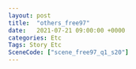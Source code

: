 ```yaml
---
layout: post
title:  "others_free97"
date:   2021-07-21 09:00:00 +0000
categories: Etc
Tags: Story Etc
SceneCode: ["scene_free97_q1_s20"]
---
```

